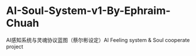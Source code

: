 # AI-Soul-System-v1-By-Ephraim-Chuah
AI感知系统与灵魂协议蓝图（蔡尔彬设定）AI Feeling system &amp; Soul cooperate project
